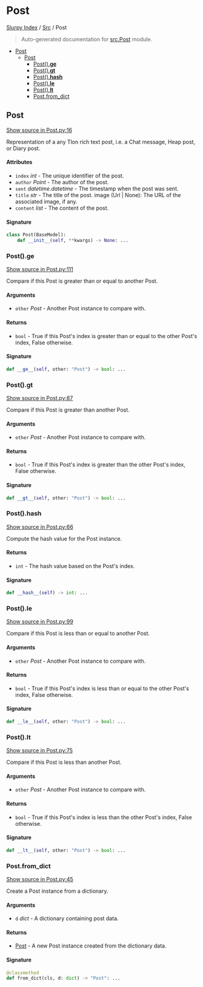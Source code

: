 # Post

[Slurpy Index](../README.md#slurpy-index) / [Src](./index.md#src) / Post

> Auto-generated documentation for [src.Post](https://github.com/litmus-ritten/slurpy/blob/main/src/Post.py) module.

- [Post](#post)
  - [Post](#post-1)
    - [Post().__ge__](#post()__ge__)
    - [Post().__gt__](#post()__gt__)
    - [Post().__hash__](#post()__hash__)
    - [Post().__le__](#post()__le__)
    - [Post().__lt__](#post()__lt__)
    - [Post.from_dict](#postfrom_dict)

## Post

[Show source in Post.py:16](https://github.com/litmus-ritten/slurpy/blob/main/src/Post.py#L16)

Representation of a any Tlon rich text post, i.e. a Chat message, Heap post, or Diary post.

#### Attributes

- `index` *int* - The unique identifier of the post.
- `author` *Point* - The author of the post.
- `sent` *datetime.datetime* - The timestamp when the post was sent.
- `title` *str* - The title of the post.
image (Url | None): The URL of the associated image, if any.
- `content` *list* - The content of the post.

#### Signature

```python
class Post(BaseModel):
    def __init__(self, **kwargs) -> None: ...
```

### Post().__ge__

[Show source in Post.py:111](https://github.com/litmus-ritten/slurpy/blob/main/src/Post.py#L111)

Compare if this Post is greater than or equal to another Post.

#### Arguments

- `other` *Post* - Another Post instance to compare with.

#### Returns

- `bool` - True if this Post's index is greater than or equal to the other Post's index, False otherwise.

#### Signature

```python
def __ge__(self, other: "Post") -> bool: ...
```

### Post().__gt__

[Show source in Post.py:87](https://github.com/litmus-ritten/slurpy/blob/main/src/Post.py#L87)

Compare if this Post is greater than another Post.

#### Arguments

- `other` *Post* - Another Post instance to compare with.

#### Returns

- `bool` - True if this Post's index is greater than the other Post's index, False otherwise.

#### Signature

```python
def __gt__(self, other: "Post") -> bool: ...
```

### Post().__hash__

[Show source in Post.py:66](https://github.com/litmus-ritten/slurpy/blob/main/src/Post.py#L66)

Compute the hash value for the Post instance.

#### Returns

- `int` - The hash value based on the Post's index.

#### Signature

```python
def __hash__(self) -> int: ...
```

### Post().__le__

[Show source in Post.py:99](https://github.com/litmus-ritten/slurpy/blob/main/src/Post.py#L99)

Compare if this Post is less than or equal to another Post.

#### Arguments

- `other` *Post* - Another Post instance to compare with.

#### Returns

- `bool` - True if this Post's index is less than or equal to the other Post's index, False otherwise.

#### Signature

```python
def __le__(self, other: "Post") -> bool: ...
```

### Post().__lt__

[Show source in Post.py:75](https://github.com/litmus-ritten/slurpy/blob/main/src/Post.py#L75)

Compare if this Post is less than another Post.

#### Arguments

- `other` *Post* - Another Post instance to compare with.

#### Returns

- `bool` - True if this Post's index is less than the other Post's index, False otherwise.

#### Signature

```python
def __lt__(self, other: "Post") -> bool: ...
```

### Post.from_dict

[Show source in Post.py:45](https://github.com/litmus-ritten/slurpy/blob/main/src/Post.py#L45)

Create a Post instance from a dictionary.

#### Arguments

- `d` *dict* - A dictionary containing post data.

#### Returns

- [Post](#post) - A new Post instance created from the dictionary data.

#### Signature

```python
@classmethod
def from_dict(cls, d: dict) -> "Post": ...
```